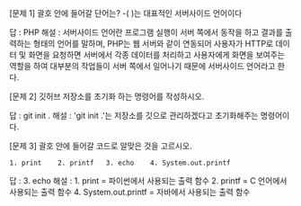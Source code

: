 [문제 1] 괄호 안에 들어갈 단어는?
-(      )는 대표적인 서버사이드 언어이다

답 : PHP
해설 : 서버사이드 언어란 프로그램 실행이 서버 쪽에서 동작을 하고 결과를 출력하는 형태의 언어를 말하며, PHP는 웹 서버와 같이 연동되어 사용자가 HTTP로 데이터 및 화면을 요청하면 서버에서 각종 데이터를 처리하고 사용자에게 화면을 보여주는 역할을 하여 대부분의 작업들이 서버 쪽에서 일어나기 때문에 서버사이드 언어라고 한다.


[문제 2] 깃허브 저장소를 초기화 하는 명령어를 작성하시오.

답 : git init .
해설 : 'git init .'는 저장소를 깃으로 관리하겠다고 초기화해주는 명령어이다.


[문제 3] 괄호 안에 들어갈 코드로 알맞은 것을 고르시오.
    <?php
        (     ) "대림대학교";
    ?>

    1. print    2. printf   3. echo    4. System.out.printf

답 : 3. echo
해설 :  1. print = 파이썬에서 사용되는 출력 함수
        2. printf = C 언어에서 사용되는 출력 함수
        4. System.out.printf = 자바에서 사용되는 출력 함수